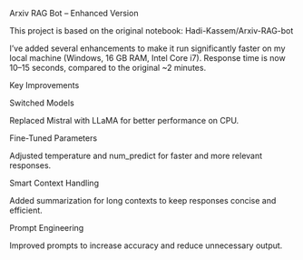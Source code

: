 Arxiv RAG Bot – Enhanced Version

This project is based on the original notebook:
Hadi-Kassem/Arxiv-RAG-bot

I’ve added several enhancements to make it run significantly faster on my local machine (Windows, 16 GB RAM, Intel Core i7).
Response time is now 10–15 seconds, compared to the original ~2 minutes.

Key Improvements

Switched Models

Replaced Mistral with LLaMA for better performance on CPU.

Fine-Tuned Parameters

Adjusted temperature and num_predict for faster and more relevant responses.

Smart Context Handling

Added summarization for long contexts to keep responses concise and efficient.

Prompt Engineering

Improved prompts to increase accuracy and reduce unnecessary output.
